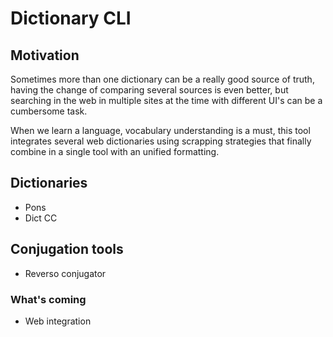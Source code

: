 # Dictionary CLI

## Motivation
Sometimes more than one dictionary can be a really good source of truth, having
the change of comparing several sources is even better, but searching in the web
in multiple sites at the time with different UI's can be a cumbersome task.

When we learn a language, vocabulary understanding is a must, this tool integrates
several web dictionaries using scrapping strategies that finally combine in a single
tool with an unified formatting.


## Dictionaries
- Pons
- Dict CC

## Conjugation tools
- Reverso conjugator


### What's coming
- Web integration